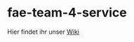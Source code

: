 # fae-team-4-service

Hier findet ihr unser [Wiki](https://github.com/Archi-Lab-FAE/fae-team-4-documentation/wiki) 
